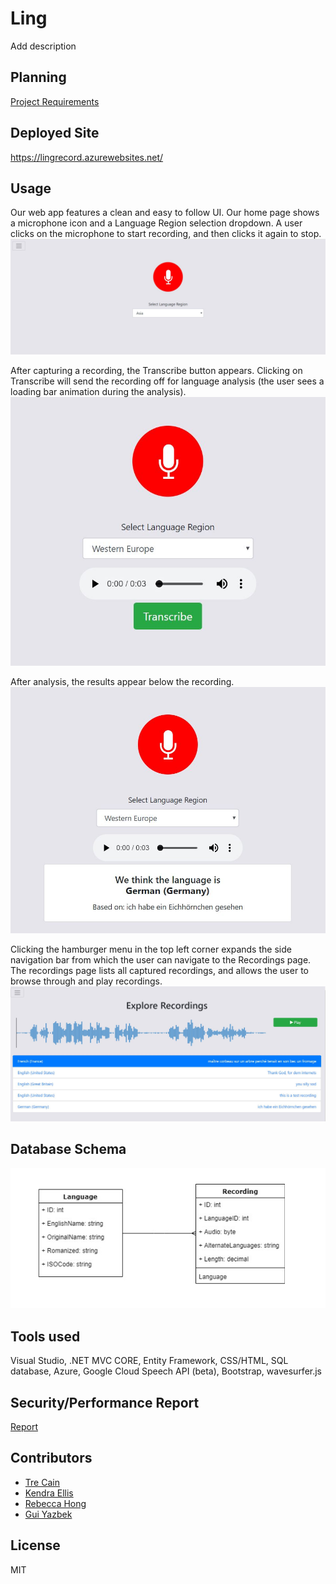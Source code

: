 # Ling
Add description

## Planning
[Project Requirements](/Requirements.md)

## Deployed Site
https://lingrecord.azurewebsites.net/

## Usage
Our web app features a clean and easy to follow UI. Our home page shows a microphone icon and a Language Region selection dropdown. A user clicks on the microphone to start recording, and then clicks it again to stop.
![home-page](assets/usage1.JPG)

After capturing a recording, the Transcribe button appears. Clicking on Transcribe will send the recording off for language analysis (the user sees a loading bar animation during the analysis).
![transcribe](assets/usage2.JPG)

After analysis, the results appear below the recording.
![results](assets/usage3.JPG)

Clicking the hamburger menu in the top left corner expands the side navigation bar from which the user can navigate to the Recordings page.
The recordings page lists all captured recordings, and allows the user to browse through and play recordings.
![recordings](assets/usage4.JPG)



## Database Schema
![db-schema](Assets/DBSchema.PNG)

## Tools used
Visual Studio, .NET MVC CORE, Entity Framework, CSS/HTML, SQL database, Azure, Google Cloud Speech API (beta), Bootstrap, wavesurfer.js

## Security/Performance Report
[Report](/Security.md)

## Contributors
* [Tre Cain](https://github.com/trecain)
* [Kendra Ellis](https://github.com/ellisken)
* [Rebecca Hong](https://github.com/rh24)
* [Gui Yazbek](https://github.com/gyazbek)

## License
MIT
